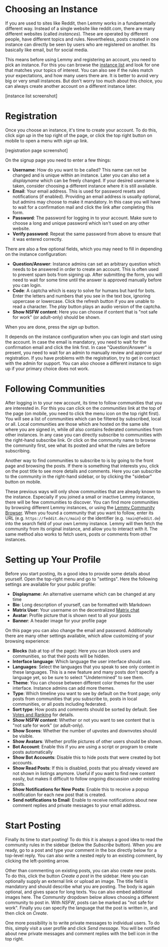 # Choosing an Instance

If you are used to sites like Reddit, then Lemmy works in a fundamentally different way. Instead of a single website like reddit.com, there are many different websites (called _instances_). These are operated by different people, have different topics and rules. Nevertheless, posts created in one instance can directly be seen by users who are registered on another. Its basically like email, but for social media.

This means before using Lemmy and registering an account, you need to pick an instance. For this you can browse the [instance list](https://join-lemmy.org/instances) and look for one that matches your topics of interest. You can also see if the rules match your expectations, and how many users there are. It is better to avoid very big or very small instances. But don't worry too much about this choice, you can always create another account on a different instance later.

[instance list screenshot]

# Registration

Once you choose an instance, it's time to create your account. To do this, click _sign up_ in the top right of the page, or click the top right button on mobile to open a menu with _sign up_ link.

[registration page screenshot]

On the signup page you need to enter a few things:

- **Username**: How do you want to be called? This name can not be changed and is unique within an instance. Later you can also set a _displayname_ which can be freely changed. If your desired username is taken, consider choosing a different instance where it is still available.
- **Email**: Your email address. This is used for password resets and notifications (if enabled). Providing an email address is usually optional, but admins may choose to make it mandatory. In this case you will have to wait for a confirmation mail and click the link after completing this form.
- **Password**: The password for logging in to your account. Make sure to choose a long and unique password which isn't used on any other website.
- **Verify password**: Repeat the same password from above to ensure that it was entered correctly.

There are also a few optional fields, which you may need to fill in depending on the instance configuration:

- **Question/Answer**: Instance admins can set an arbitrary question which needs to be answered in order to create an account. This is often used to prevent spam bots from signing up. After submitting the form, you will need to wait for some time until the answer is approved manually before you can login.
- **Code**: A captcha which is easy to solve for humans but hard for bots. Enter the letters and numbers that you see in the text box, ignoring uppercase or lowercase. Click the refresh button if you are unable to read a character. The _play_ button plays an audio version of the captcha.
- **Show NSFW content**: Here you can choose if content that is "not safe for work" (or adult-only) should be shown.

When you are done, press the _sign up_ button.

It depends on the instance configuration when you can login and start using the account. In case the email is mandatory, you need to wait for the confirmation email and click the link first. In case "Question/Answer" is present, you need to wait for an admin to manually review and approve your registration. If you have problems with the registration, try to get in contact with the admin for support. You can also choose a different instance to sign up if your primary choice does not work.

# Following Communities

After logging in to your new account, its time to follow communities that you are interested in. For this you can click on the _communities_ link at the top of the page (on mobile, you need to click the menu icon on the top right first). You will see a list of communities which can be filtered by subscribed, local or all. Local communities are those which are hosted on the same site where you are signed in, while _all_ also contains federated communities from other instances. In any case you can directly subscribe to communities with the right-hand subscribe link. Or click on the community name to browse the community first, see what its posted and what the rules are before subscribing.

Another way to find communities to subscribe to is by going to the front page and browsing the posts. If there is something that interests you, click on the post title to see more details and comments. Here you can subscribe to the community in the right-hand sidebar, or by clicking the "sidebar" button on mobile.

These previous ways will only show communities that are already known to the instance. Especially if you joined a small or inactive Lemmy instance, there will be few communities to discover. You can find more communities by browsing different Lemmy instances, or using the [Lemmy Community Browser](https://browse.feddit.de/). When you found a community that you want to follow, enter its URL (e.g. `https://feddit.de/c/main`) or the identifier (e.g. `!main@feddit.de`) into the search field of your own Lemmy instance. Lemmy will then fetch the community from its original instance, and allow you to interact with it. The same method also works to fetch users, posts or comments from other instances.

# Setting up Your Profile

Before you start posting, its a good idea to provide some details about yourself. Open the top-right menu and go to "settings". Here the following settings are available for your public profile:

- **Displayname**: An alternative username which can be changed at any time
- **Bio**: Long description of yourself, can be formatted with Markdown
- **Matrix User**: Your username on the decentralized [Matrix chat](https://matrix.org/)
- **Avatar**: Profile picture that is shown next to all your posts
- **Banner**: A header image for your profile page

On this page you can also change the email and password. Additionally there are many other settings available, which allow customizing of your browsing experience:

- **Blocks** (tab at top of the page): Here you can block users and communities, so that their posts will be hidden.
- **Interface language**: Which language the user interface should use.
- **Languages**: Select the languages that you speak to see only content in these languages. This is a new feature and many posts don't specify a language yet, so be sure to select "Undetermined" to see them.
- **Theme**: You can choose between different color themes for the user interface. Instance admins can add more themes.
- **Type**: Which timeline you want to see by default on the front page; only posts from communities that you subscribe to, posts in local communities, or all posts including federated.
- **Sort type**: How posts and comments should be sorted by default. See [Votes and Ranking](03-votes-and-ranking.md) for details.
- **Show NSFW content**: Whether or not you want to see content that is "not safe for work" (or adult-only).
- **Show Scores**: Whether the number of upvotes and downvotes should be visible.
- **Show Avatars**: Whether profile pictures of other users should be shown.
- **Bot Account**: Enable this if you are using a script or program to create posts automatically
- **Show Bot Accounts**: Disable this to hide posts that were created by bot accounts.
- **Show Read Posts**: If this is disabled, posts that you already viewed are not shown in listings anymore. Useful if you want to find new content easily, but makes it difficult to follow ongoing discussion under existing posts.
- **Show Notifications for New Posts**: Enable this to receive a popup notification for each new post that is created.
- **Send notifications to Email**: Enable to receive notifications about new comment replies and private messages to your email address.

# Start Posting

Finally its time to start posting! To do this it is always a good idea to read the community rules in the sidebar (below the _Subscribe_ button). When you are ready, go to a post and type your comment in the box directly below for a top-level reply. You can also write a nested reply to an existing comment, by clicking the left-pointing arrow.

Other than commenting on existing posts, you can also create new posts. To do this, click the button _Create a post_ in the sidebar. Here you can optionally supply an external link or upload an image. The title field is mandatory and should describe what you are posting. The body is again optional, and gives space for long texts. You can also embed additional images here. The _Community_ dropdown below allows choosing a different community to post in. With _NSFW_, posts can be marked as "not safe for work". Finally you can specify the language that the post is written in, and then click on _Create_.

One more possibility is to write private messages to individual users. To do this, simply visit a user profile and click _Send message_. You will be notified about new private messages and comment replies with the bell icon in the top right.
